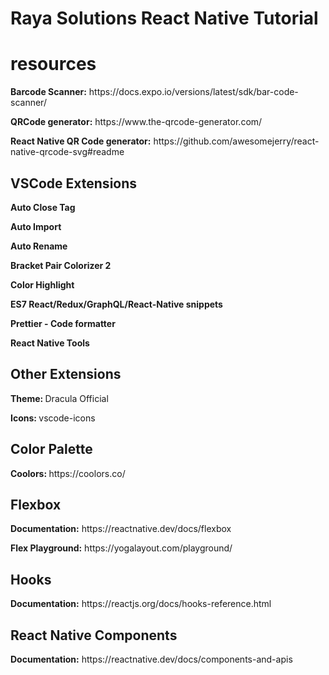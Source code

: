 # Raya Solutions React Native Tutorial

<h1>resources</h1>
 
 <p><b>Barcode Scanner:</b> https://docs.expo.io/versions/latest/sdk/bar-code-scanner/ </p>
 <p><b>QRCode generator:</b> https://www.the-qrcode-generator.com/ </p>
 <p><b>React Native QR Code generator:</b> https://github.com/awesomejerry/react-native-qrcode-svg#readme</p>
 
 
 
 <h2>VSCode Extensions</h2>
 
<p><b>Auto Close Tag</b></p>
<p><b>Auto Import</b></p>
<p><b>Auto Rename</b></p>
<p><b>Bracket Pair Colorizer 2</b></p>
<p><b>Color Highlight</b></p>
<p><b>ES7 React/Redux/GraphQL/React-Native snippets</b></p>
<p><b>Prettier - Code formatter</b></p>
<p><b>React Native Tools</b></p>

<h2>Other Extensions</h2>
<p><b>Theme: </b> Dracula Official</p>
<p><b>Icons: </b> vscode-icons</p>

<h2>Color Palette</h2>
<p><b>Coolors: </b> https://coolors.co/</p>

<h2>Flexbox</h2>
<p><b>Documentation:</b> https://reactnative.dev/docs/flexbox</p>
<p><b>Flex Playground:</b> https://yogalayout.com/playground/</p>

<h2>Hooks</h2>
<p><b>Documentation:</b> https://reactjs.org/docs/hooks-reference.html</p>

<h2>React Native Components</h2>
<p><b>Documentation:</b> https://reactnative.dev/docs/components-and-apis</p>
